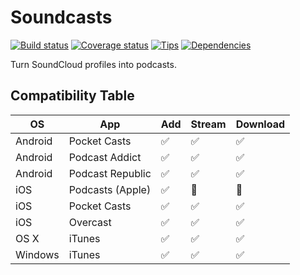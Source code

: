 # Soundcasts

[![Build status][build-badge]][build-href]
[![Coverage status][coverage-badge]][coverage-href]
[![Tips][ez-money-badge]][ez-money-href]
[![Dependencies][deps-badge]][deps-href]

Turn SoundCloud profiles into podcasts.

## Compatibility Table

OS | App | Add | Stream | Download
--- | --- | --- | --- | ---
Android | Pocket Casts | :white_check_mark: | :white_check_mark: | :white_check_mark:
Android | Podcast Addict | :white_check_mark: | :white_check_mark: | :white_check_mark:
Android | Podcast Republic | :white_check_mark: | :white_check_mark: | :white_check_mark:
iOS | Podcasts (Apple) | :white_check_mark: | :no_entry_sign: | :no_entry_sign:
iOS | Pocket Casts | :white_check_mark: | :white_check_mark: | :white_check_mark:
iOS | Overcast | :white_check_mark: | :white_check_mark: | :white_check_mark:
OS X | iTunes | :white_check_mark: | :white_check_mark: | :white_check_mark:
Windows | iTunes | :white_check_mark: | :white_check_mark: | :white_check_mark:

[build-badge]: https://travis-ci.org/L33T-KR3W/soundcasts-server.svg
[build-href]: https://travis-ci.org/L33T-KR3W/soundcasts-server

[ez-money-badge]: https://img.shields.io/badge/tips-%24172,098,510,789,234%2Fweek-brightgreen.svg
[ez-money-href]: https://www.youtube.com/watch?v=dQw4w9WgXcQ

[coverage-badge]: https://coveralls.io/repos/L33T-KR3W/soundcasts-server/badge.svg?branch=master&service=github
[coverage-href]: https://coveralls.io/github/L33T-KR3W/soundcasts-server?branch=master

[deps-badge]: https://david-dm.org/L33T-KR3W/soundcasts-server.svg
[deps-href]: https://travis-ci.org/L33T-KR3W/soundcasts-server



